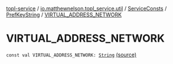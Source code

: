 [topl-service](../../../index.md) / [io.matthewnelson.topl_service.util](../../index.md) / [ServiceConsts](../index.md) / [PrefKeyString](index.md) / [VIRTUAL_ADDRESS_NETWORK](./-v-i-r-t-u-a-l_-a-d-d-r-e-s-s_-n-e-t-w-o-r-k.md)

# VIRTUAL_ADDRESS_NETWORK

`const val VIRTUAL_ADDRESS_NETWORK: `[`String`](https://kotlinlang.org/api/latest/jvm/stdlib/kotlin/-string/index.html) [(source)](https://github.com/05nelsonm/TorOnionProxyLibrary-Android/blob/master/topl-service/src/main/java/io/matthewnelson/topl_service/util/ServiceConsts.kt#L277)